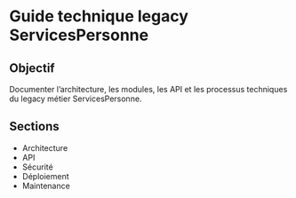 # Guide technique legacy ServicesPersonne

## Objectif
Documenter l’architecture, les modules, les API et les processus techniques du legacy métier ServicesPersonne.

## Sections
- Architecture
- API
- Sécurité
- Déploiement
- Maintenance
